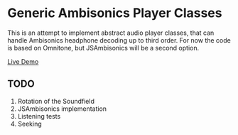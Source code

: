 Generic Ambisonics Player Classes
=================================

This is an attempt to implement abstract audio player classes, that can handle Ambisonics headphone decoding up to third order. For now the code is based on Omnitone, but JSAmbisonics will be a second option.

[Live Demo](https://players.aplattform.net/)

TODO
----

1. Rotation of the Soundfield
2. JSAmbisonics implementation
3. Listening tests
4. Seeking
